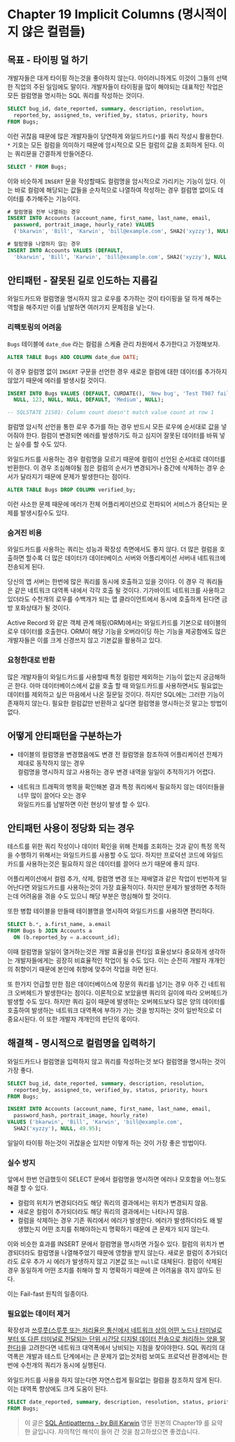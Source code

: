 # Chapter 19 Implicit Columns (명시적이지 않은 컬럼들)

## 목표 - 타이핑 덜 하기
개발자들은 대게 타이핑 하는것을 좋아하지 않는다. 아이러니하게도 이것이 그들의 선택한 직업의 주된 일임에도 말이다. 개발자들이 타이핑을 많이 해야되는 대표적인 작업은 모든 컬럼명을 명시하는 SQL 쿼리를 작성하는 것이다.

```sql
SELECT bug_id, date_reported, summary, description, resolution,
  reported_by, assigned_to, verified_by, status, priority, hours
FROM Bugs;
```

이런 귀찮음 때문에 많은 개발자들이 당연하게 와일드카드(`*`)를 쿼리 작성시 활용한다. `*` 기호는 모든 컬럼을 의미하기 때문에 암시적으로 모든 컬럼의 값을 조회하게 된다. 이는 쿼리문을 간결하게 만들어준다.

```sql
SELECT * FROM Bugs;
```
이와 비슷하게 `INSERT` 문을 작성할때도 컬럼명을 암시적으로 가리키는 기능이 있다. 이는 바로 컬럼에 해당되는 값들을 순차적으로 나열하여 작성하는 경우 컬럼명 없이도 데이터를 추가해주는 기능이다.

```sql
# 컬럼명을 전부 나열하는 경우
INSERT INTO Accounts (account_name, first_name, last_name, email,
  password, portrait_image, hourly_rate) VALUES
  ('bkarwin', 'Bill', 'Karwin', 'bill@example.com', SHA2('xyzzy'), NULL, 49.95);

# 컬럼명을 나열하지 않는 경우
INSERT INTO Accounts VALUES (DEFAULT,
  'bkarwin', 'Bill', 'Karwin', 'bill@example.com', SHA2('xyzzy'), NULL, 49.95);
```

## 안티패턴 - 잘못된 길로 인도하는 지름길
와일드카드와 컬럼명을 명시하지 않고 로우를 추가하는 것이 타이핑을 덜 하게 해주는 역할을 해주지만 이를 남발하면 여러가지 문제점을 낳는다.

### 리팩토링의 어려움
`Bugs` 테이블에 `date_due` 라는 컬럼을 스케쥴 관리 차원에서 추가한다고 가정해보자.
```sql
ALTER TABLE Bugs ADD COLUMN date_due DATE;
```
이 경우 컬럼명 없이 `INSERT` 구문을 선언한 경우 새로운 컬럼에 대한 데이터를 추가하지 않았기 때문에 에러를 발생시킬 것이다.
```sql
INSERT INTO Bugs VALUES (DEFAULT, CURDATE(), 'New bug', 'Test T987 fails...',
  NULL, 123, NULL, NULL, DEFAULT, 'Medium', NULL);

-- SQLSTATE 21S01: Column count doesn't match value count at row 1
```
컬럼명 암시적 선언을 통한 로우 추가를 하는 경우 반드시 모든 로우에 순서대로 값을 넣어줘야 한다. 컬럼이 변경되면 에러를 발생하기도 하고 심지어 잘못된 데이터를 바꿔 넣는 실수를 할 수도 있다.

와일드카드를 사용하는 경우 컬럼명을 모르기 때문에 컬럼이 선언된 순서대로 데이터를 반환한다. 이 경우 조심해야될 점은 컬럼의 순서가 변경되거나 중간에 삭제하는 경우 순서가 달라지기 때문에 문제가 발생한다는 점이다.

```sql
ALTER TABLE Bugs DROP COLUMN verified_by;
```
이런 사소한 문제 때문에 에러가 전체 어플리케이션으로 전파되어 서비스가 중단되는 문제를 발생시킬수도 있다.

### 숨겨진 비용
와일드카드를 사용하는 쿼리는 성능과 확장성 측면에서도 좋지 않다. 더 많은 컬럼을 호출하면 할수록 더 많은 데이터가 데이터베이스 서버와 어플리케이션 서버내 네트워크에 전송되게 된다.

당신의 앱 서버는 한번에 많은 쿼리를 동시에 호출하고 있을 것이다. 이 경우 각 쿼리들은 같은 네트워크 대역폭 내에서 각각 호출 될 것이다. 기가바이트 네트워크를 사용하고 있더라도 수천개의 로우를 수백개가 되는 앱 클라이언트에서 동시에 호출하게 된다면 금방 포화상태가 될 것이다.

Active Record 와 같은 객체 관계 매핑(ORM)에서는 와일드카드를 기본으로 테이블의 로우 데이터를 호출한다. ORM이 해당 기능을 오버라이딩 하는 기능을 제공함에도 많은 개발자들은 이를 크게 신경쓰지 않고 기본값을 활용하고 있다.

### 요청한대로 반환
많은 개발자들이 와일드카드를 사용할때 특정 컬럼만 제외하는 기능이 없는지 궁금해하곤 한다. 아마 데이터베이스에서 값을 호출 할 때 와일드카드를 사용하면서도 필요없는 데이터를 제외하고 싶은 마음에서 나온 질문일 것이다. 하지만 SQL에는 그러한 기능이 존재하지 않는다. 필요한 컬럼값만 반환하고 싶다면 컬럼명을 명시하는것 말고는 방법이 없다.

## 어떻게 안티패턴을 구분하는가
* 테이블의 컬럼명을 변경했음에도 변경 전 컬럼명을 참조하여 어플리케이션 전체가 제대로 동작하지 않는 경우<br>
컬럼명을 명시하지 않고 사용하는 경우 변경 내역을 일일이 추적하기가 어렵다.

* 네트워크 트래픽의 병목을 확인해본 결과 특정 쿼리에서 필요하지 않는 데이터들을 너무 많이 끌어다 오는 경우<br>
와일드카드를 남발하면 이런 현상이 발생 할 수 있다.

## 안티패턴 사용이 정당화 되는 경우
테스트를 위한 쿼리 작성이나 데이터 확인을 위해 전체를 조회하는 것과 같이 특정 목적을 수행하기 위해서는 와일드카드를 사용할 수도 있다. 하지만 프로덕션 코드에 와일드카드를 사용하는것은 필요하지 않은 데이터를 끌어다 쓰기 때문에 좋지 않다.

어플리케이션에서 컬럼 추가, 삭제, 컬럼명 변경 또는 재배열과 같은 작업이 빈번하게 일어난다면 와일드카드를 사용하는것이 가장 효율적이다. 하지만 문제가 발생하면 추적하는데 어려움을 겪을 수도 있으니 해당 부분은 명심해야 할 것이다.

또한 병합 테이블을 만들때 테이블명을 명시하여 와일드카드를 사용하면 편리하다.
```sql
SELECT b.*, a.first_name, a.email
FROM Bugs b JOIN Accounts a
  ON (b.reported_by = a.account_id);
```
이때 컬럼명을 일일이 열거하는것은 개발 효율성을 런타임 효율성보다 중요하게 생각하는 개발자들에게는 굉장히 비효율적인 작업이 될 수도 있다. 이는 순전히 개발자 개개인의 취향이기 때문에 본인에 취향에 맞추어 작업을 하면 된다.

또 한가지 언급할 만한 점은 데이터베이스에 장문의 쿼리를 넘기는 경우 아주 긴 네트워크 오버헤드가 발생한다는 점이다. 이론적으로 보았을땐 쿼리의 길이에 따라 오버헤드가 발생할 수도 있다. 하지만 쿼리 길이 때문에 발생하는 오버헤드보다 많은 양의 데이터를 호출하여 발생하는 네트워크 대역폭에 부하가 가는 것을 방지하는 것이 일반적으로 더 중요시된다. 이 또한 개발자 개개인의 판단의 몫이다.

## 해결책 - 명시적으로 컬럼명을 입력하기
와일드카드나 컬럼명을 입력하지 않고 쿼리를 작성하는것 보다 컬럼명을 명시하는 것이 가장 좋다.
```sql
SELECT bug_id, date_reported, summary, description, resolution,
  reported_by, assigned_to, verified_by, status, priority, hours
FROM Bugs;

INSERT INTO Accounts (account_name, first_name, last_name, email,
  password_hash, portrait_image, hourly_rate)
VALUES ('bkarwin', 'Bill', 'Karwin', 'bill@example.com',
  SHA2('xyzzy'), NULL, 49.95);
```
일일이 타이핑 하는것이 귀찮을순 있지만 이렇게 하는 것이 가장 좋은 방법이다.

### 실수 방지
앞에서 한번 언급했듯이 SELECT 문에서 컬럼명을 명시하면 에러나 모호함을 어느정도 해결 할 수 있다.
* 컬럼의 위치가 변경되더라도 해당 쿼리의 결과에서는 위치가 변경되지 않음.
* 새로운 컬럼이 추가되더라도 해당 쿼리의 결과에서는 나타나지 않음.
* 컬럼을 삭제하는 경우 기존 쿼리에서 에러가 발생한다. 에러가 발생하더라도 왜 발생했는지 어떤 조치를 취해야하는지 명확하기 때문에 큰 문제가 되지 않는다.

이와 비슷한 효과를 INSERT 문에서 컬럼명을 명시하면 가질수 있다. 컬럼의 위치가 변경되더라도 컬럼명을 나열해주었기 때문에 영향을 받지 않는다. 새로운 컬럼이 추가되더라도 로우 추가 시 에러가 발생하지 않고 기본값 또는 `null`로 대체된다. 컬럼이 삭제된 경우 동일하게 어떤 조치를 취해야 할 지 명확하기 때문에 큰 어려움을 겪지 않아도 된다.

이는 Fail-fast 원칙의 일종이다.

### 필요없는 데이터 제거
확장성과 [쓰루풋(스루풋 또는 처리율은 통신에서 네트워크 상의 어떤 노드나 터미널로부터 또 다른 터미널로 전달되는 단위 시간당 디지털 데이터 전송으로 처리하는 양을 말한다)](https://ko.wikipedia.org/wiki/%EC%8A%A4%EB%A3%A8%ED%92%8B)을 고려한다면 네트워크 대역폭에서 낭비되는 지점을 찾아야한다. SQL 쿼리의 대역폭은 개발과 테스트 단계에서는 큰 문제가 없는것처럼 보여도 프로덕션 환경에서는 한번에 수천개의 쿼리가 동시에 실행된다.

와일드카드를 사용을 하지 않는다면 자연스럽게 필요없는 컬럼을 참조하지 않게 된다. 이는 대역폭 향상에도 크게 도움이 된다.
```sql
SELECT date_reported, summary, description, resolution, status, priority
FROM Bugs;
```


> 이 글은 [SQL Antipatterns - by Bill Karwin](https://pragprog.com/titles/bksqla/sql-antipatterns/) 영문 원본의 Chapter19 를 요약한 글입니다. 자의적인 해석이 들어 간 것을 참고하셨으면 좋겠습니다.
